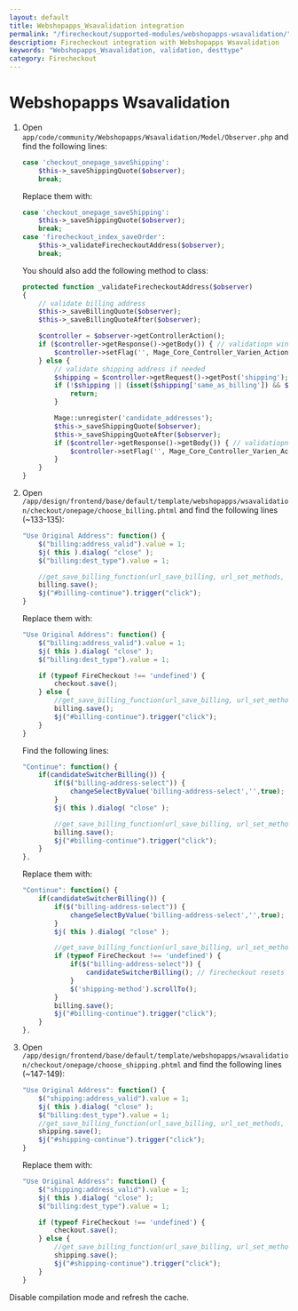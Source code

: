 ```yaml
---
layout: default
title: Webshopapps_Wsavalidation integration
permalink: "/firecheckout/supported-modules/webshopapps-wsavalidation/"
description: Firecheckout integration with Webshopapps Wsavalidation
keywords: "Webshopapps_Wsavalidation, validation, desttype"
category: Firecheckout
---
```


# Webshopapps Wsavalidation

 1. Open `app/code/community/Webshopapps/Wsavalidation/Model/Observer.php`
 and find the following lines:

    ```php
    case 'checkout_onepage_saveShipping':
        $this->_saveShippingQuote($observer);
        break;
    ```

    Replace them with:

    ```php
    case 'checkout_onepage_saveShipping':
        $this->_saveShippingQuote($observer);
        break;
    case 'firecheckout_index_saveOrder':
        $this->_validateFirecheckoutAddress($observer);
        break;
    ```

    You should also add the following method to class:

    ```php
    protected function _validateFirecheckoutAddress($observer)
    {
        // validate billing address
        $this->_saveBillingQuote($observer);
        $this->_saveBillingQuoteAfter($observer);

        $controller = $observer->getControllerAction();
        if ($controller->getResponse()->getBody()) { // validatiopn window is in response
            $controller->setFlag('', Mage_Core_Controller_Varien_Action::FLAG_NO_DISPATCH, true);
        } else {
            // validate shipping address if needed
            $shipping = $controller->getRequest()->getPost('shipping');
            if (!$shipping || (isset($shipping['same_as_billing']) && $shipping['same_as_billing'])) {
                return;
            }

            Mage::unregister('candidate_addresses');
            $this->_saveShippingQuote($observer);
            $this->_saveShippingQuoteAfter($observer);
            if ($controller->getResponse()->getBody()) { // validatiopn window is in response
                $controller->setFlag('', Mage_Core_Controller_Varien_Action::FLAG_NO_DISPATCH, true);
            }
        }
    }
    ```

 2. Open `/app/design/frontend/base/default/template/webshopapps/wsavalidation/checkout/onepage/choose_billing.phtml`
 and find the following lines (~133-135):

    ```javascript
    "Use Original Address": function() {
        $("billing:address_valid").value = 1;
        $j( this ).dialog( "close" );
        $("billing:dest_type").value = 1;

        //get_save_billing_function(url_save_billing, url_set_methods, true, true)();
        billing.save();
        $j("#billing-continue").trigger("click");
    }
    ```

    Replace them with:

    ```javascript
    "Use Original Address": function() {
        $("billing:address_valid").value = 1;
        $j( this ).dialog( "close" );
        $("billing:dest_type").value = 1;

        if (typeof FireCheckout !== 'undefined') {
            checkout.save();
        } else {
            //get_save_billing_function(url_save_billing, url_set_methods, true, true)();
            billing.save();
            $j("#billing-continue").trigger("click");
        }
    }
    ```

    Find the following lines:

    ```javascript
    "Continue": function() {
        if(candidateSwitcherBilling()) {
            if($("billing-address-select")) {
                changeSelectByValue('billing-address-select','',true);
            }
            $j( this ).dialog( "close" );

            //get_save_billing_function(url_save_billing, url_set_methods, true, true)();
            billing.save();
            $j("#billing-continue").trigger("click");
        }
    },
    ```

    Replace them with:

    ```javascript
    "Continue": function() {
        if(candidateSwitcherBilling()) {
            if($("billing-address-select")) {
                changeSelectByValue('billing-address-select','',true);
            }
            $j( this ).dialog( "close" );

            //get_save_billing_function(url_save_billing, url_set_methods, true, true)();
            if (typeof FireCheckout !== 'undefined') {
                if($("billing-address-select")) {
                    candidateSwitcherBilling(); // firecheckout resets address on changeSelectByValue
                }
                $('shipping-method').scrollTo();
            }
            billing.save();
            $j("#billing-continue").trigger("click");
        }
    },
    ```

 3. Open `/app/design/frontend/base/default/template/webshopapps/wsavalidation/checkout/onepage/choose_shipping.phtml`
 and find the following lines (~147-149):

    ```javascript
    "Use Original Address": function() {
        $("shipping:address_valid").value = 1;
        $j( this ).dialog( "close" );
        $("billing:dest_type").value = 1;
        //get_save_billing_function(url_save_billing, url_set_methods, true, true)();
        shipping.save();
        $j("#shipping-continue").trigger("click");
    }
    ```

    Replace them with:

    ```javascript
    "Use Original Address": function() {
        $("shipping:address_valid").value = 1;
        $j( this ).dialog( "close" );
        $("billing:dest_type").value = 1;

        if (typeof FireCheckout !== 'undefined') {
            checkout.save();
        } else {
            //get_save_billing_function(url_save_billing, url_set_methods, true, true)();
            shipping.save();
            $j("#shipping-continue").trigger("click");
        }
    }
    ```

Disable compilation mode and refresh the cache.
